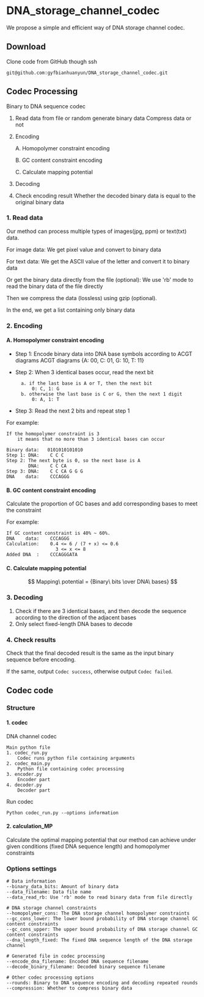 # DNA_storage_channel_codec
We propose a simple and efficient way of DNA storage channel codec.

## Download
Clone code from GitHub though ssh
```
git@github.com:gyfbianhuanyun/DNA_storage_channel_codec.git
```

## Codec Processing
Binary to DNA sequence codec

1. Read data from file or random generate binary data
    Compress data or not
2. Encoding

    A. Homopolymer constraint encoding

    B. GC content constraint encoding

    C. Calculate mapping potential
3. Decoding
4. Check encoding result
    Whether the decoded binary data is equal to the original binary data


### 1. Read data
Our method can process multiple types of images(jpg, ppm) or text(txt) data.

For image data:
    We get pixel value and convert to binary data
 
For text data:
    We get the ASCII value of the letter and convert it to binary data

Or get the binary data directly from the file (optional):
    We use 'rb' mode to read the binary data of the file directly
 
Then we compress the data (lossless) using gzip (optional).

In the end, we get a list containing only binary data

### 2. Encoding

#### A. Homopolymer constraint encoding

* Step 1: Encode binary data into DNA base symbols according to ACGT diagrams
        ACGT diagrams {A: 00, C: 01, G: 10, T: 11}
* Step 2: When 3 identical bases occur, read the next bit
        
        a. if the last base is A or T, then the next bit
            0: C, 1: G
        b. otherwise the last base is C or G, then the next 1 digit
            0: A, 1: T
* Step 3: Read the next 2 bits and repeat step 1

For example:
```
If the homopolymer constraint is 3
    it means that no more than 3 identical bases can occur

Binary data:   0101010101010
Step 1: DNA:    C C C
Step 2: The next byte is 0, so the next base is A
        DNA:    C C CA
Step 3: DNA:    C C CA G G G
DNA    data:    CCCAGGG  
```
#### B. GC content constraint encoding

Calculate the proportion of GC bases and add corresponding
bases to meet the constraint

For example:
```
If GC content constraint is 40% ~ 60%.
DNA    data:    CCCAGGG
Calculation:    0.4 <= 6 / (7 + x) <= 0.6
                  3 <= x <= 8
Added DNA  :    CCCAGGGATA
```
#### C. Calculate mapping potential
$$ Mapping\  potential = {Binary\  bits \over DNA\  bases} $$

### 3. Decoding
1. Check if there are 3 identical bases, and then decode the sequence according to the direction of the adjacent bases
2. Only select fixed-length DNA bases to decode


### 4. Check results
Check that the final decoded result is the same as the input binary sequence before encoding.

If the same, output `Codec success`, otherwise output `Codec failed`.

## Codec code
### Structure
#### 1. codec
DNA channel codec
```
Main python file
1. codec_run.py
    Codec runs python file containing arguments 
2. codec_main.py
    Python file containing codec processing
3. encoder.py
    Encoder part
4. decoder.py
    Decoder part
```

Run codec
```
Python codec_run.py --options information
```

#### 2. calculation_MP
Calculate the optimal mapping potential that our method can achieve
under given conditions (fixed DNA sequence length) and homopolymer constraints

### Options settings
```
# Data information
--binary_data_bits: Amount of binary data
--data_filename: Data file name
--data_read_rb: Use 'rb' mode to read binary data from file directly

# DNA storage channel constraints
--homopolymer_cons: The DNA storage channel homopolymer constraints
--gc_cons_lower: The lower bound probability of DNA storage channel GC content constraints
--gc_cons_upper: The upper bound probability of DNA storage channel GC content constraints
--dna_length_fixed: The fixed DNA sequence length of the DNA storage channel

# Generated file in codec processing
--encode_dna_filename: Encoded DNA sequence filename
--decode_binary_filename: Decoded binary sequence filename

# Other codec processing options
--rounds: Binary to DNA sequence encoding and decoding repeated rounds
--compression: Whether to compress binary data
```
